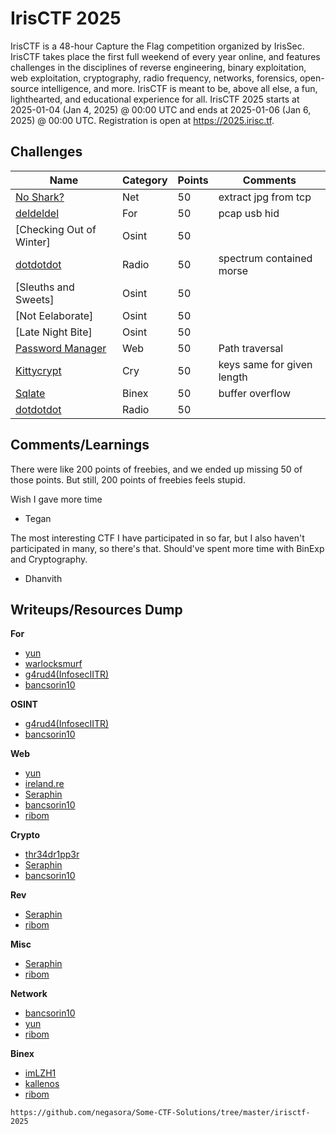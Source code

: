 # IrisCTF 2025

IrisCTF is a 48-hour Capture the Flag competition organized by IrisSec. IrisCTF takes place the first full weekend of every year online, and features challenges in the disciplines of reverse engineering, binary exploitation, web exploitation, cryptography, radio frequency, networks, forensics, open-source intelligence, and more. IrisCTF is meant to be, above all else, a fun, lighthearted, and educational experience for all.
IrisCTF 2025 starts at 2025-01-04 (Jan 4, 2025) @ 00:00 UTC and ends at 2025-01-06 (Jan 6, 2025) @ 00:00 UTC. Registration is open at https://2025.irisc.tf.

## Challenges

| Name | Category | Points | Comments
| --- | --- | --- | ---
| [No Shark?](./net/noshark/) | Net | 50 | extract jpg from tcp
| [deldeldel](./for/deldeldel/) | For | 50 | pcap usb hid
| [Checking Out of Winter] | Osint | 50 | 
| [dotdotdot](./rf/dotdotdot/) | Radio | 50 | spectrum contained morse
| [Sleuths and Sweets] | Osint | 50 | 
| [Not Eelaborate] | Osint | 50 | 
| [Late Night Bite] | Osint | 50 | 
| [Password Manager](./web/password-manager/) | Web | 50 | Path traversal
| [Kittycrypt](./cry/kittycrypt/) | Cry | 50 | keys same for given length
| [Sqlate](./pwn/sqlate/) | Binex | 50 | buffer overflow 
| [dotdotdot](./rf/dotdotdot/) | Radio | 50 | 

## Comments/Learnings

There were like 200 points of freebies, and we ended up missing 50 of those points. But still, 
200 points of freebies feels stupid.

Wish I gave more time 

- Tegan

The most interesting CTF I have participated in so far, but I also haven't participated in many, so there's that.
Should've spent more time with BinExp and Cryptography.
 
- Dhanvith

## Writeups/Resources Dump

**For**
- [yun](https://yun.ng/c/ctf/2025-iris-ctf/)
- [warlocksmurf](https://warlocksmurf.github.io/posts/irisctf2025/)
- [g4rud4(InfosecIITR)](https://g4rud4kun.github.io/2025/01/07/IrisCTF-2025/)
- [bancsorin10](https://github.com/bancsorin10/ctf_writeups/blob/main/iris_2025.md)

**OSINT**
- [g4rud4(InfosecIITR)](https://g4rud4kun.github.io/2025/01/07/IrisCTF-2025/)
- [bancsorin10](https://github.com/bancsorin10/ctf_writeups/blob/main/iris_2025.md)

**Web**
- [yun](https://yun.ng/c/ctf/2025-iris-ctf/)
- [ireland.re](https://ireland.re/posts/irisctf_2025/)
- [Seraphin](https://github.com/Seraphin-/ctf/blob/master/2025/irisctf/README.md)
- [bancsorin10](https://github.com/bancsorin10/ctf_writeups/blob/main/iris_2025.md)
- [ribom](https://ribombalt.github.io/ctf-writeup/2025/01/05/irisctf2025)

**Crypto**
- [thr34dr1pp3r](https://thr34dr1pp3r.gitbook.io/ctf/irisctf-2025/)
- [Seraphin](https://github.com/Seraphin-/ctf/blob/master/2025/irisctf/README.md)
- [bancsorin10](https://github.com/bancsorin10/ctf_writeups/blob/main/iris_2025.md)

**Rev**
- [Seraphin](https://github.com/Seraphin-/ctf/blob/master/2025/irisctf/README.md)
- [ribom](https://ribombalt.github.io/ctf-writeup/2025/01/05/irisctf2025)

**Misc**
- [Seraphin](https://github.com/Seraphin-/ctf/blob/master/2025/irisctf/README.md)
- [ribom](https://ribombalt.github.io/ctf-writeup/2025/01/05/irisctf2025)

**Network**
- [bancsorin10](https://github.com/bancsorin10/ctf_writeups/blob/main/iris_2025.md)
- [yun](https://yun.ng/c/ctf/2025-iris-ctf/)
- [ribom](https://ribombalt.github.io/ctf-writeup/2025/01/05/irisctf2025)

**Binex**
- [imLZH1](https://imlzh1.github.io/posts/IrisCTF2025-Pwn-Binary-Exploitation-WriteUps/)
- [kallenos](https://kallenosf.com/writeups/irisCTF/)
- [ribom](https://ribombalt.github.io/ctf-writeup/2025/01/05/irisctf2025)

```
https://github.com/negasora/Some-CTF-Solutions/tree/master/irisctf-2025
```

